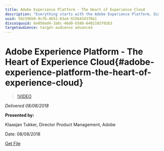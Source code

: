 ```yaml
---
title: Adobe Experience Platform - The Heart of Experience Cloud
description: "Everything starts with the Adobe Experience Platform. Discover how the platform plays a role in the experience business, helping you identify, understand, and engage customers and deliver consistent, continuous, and compelling experiences that delight them at every turn. In itself the platform is a System of Record for the Experience Business.  Find out exactly what we mean by platform, including what it is, where it’s heading, how you can get value now and in the future, and even how Adobe partners can get involved. Of course, we won’t just talk about it, you’ll see it in action, too.  In this session, learn how: • The components that make up Adobe Experience Platform – Data Services • Data Science Workspace dramatically improves the design and delivery of rich customer experiences • First steps in integrating with Adobe Experience Platform & using Experience Data Model • Current and future integration options for third party developers"
uuid: 502196b9-9cfb-4652-83a4-9156434370a1
discoiquuid: 6e050ad4-1b0c-46d0-b588-6402102f0263
targetaudience: target-audience advanced
---
```


# Adobe Experience Platform - The Heart of Experience Cloud{#adobe-experience-platform-the-heart-of-experience-cloud}

>[!VIDEO](https://video.tv.adobe.com/v/23270/?quality=9)

*Delivered 08/08/2018*

**Presented by:**

Klaasjan Tukker, Director Product Management, Adobe

Date: 08/08/2018

[Get File](assets/20180808-gems-adobe+cloud+platform-experience+system+of+record-1.pdf)

<!--
[Get back to the Overview](https://helpx.adobe.com/experience-manager/kt/eseminars/gems/aem-index.html)
-->
